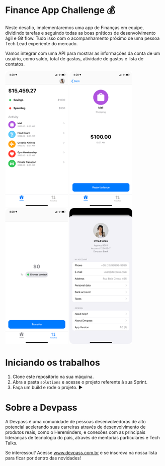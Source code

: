 
# Finance App Challenge 💰

Neste desafio, implementaremos uma app de Finanças em equipe, dividindo tarefas e seguindo todas as boas práticos de desenvolvimento ágil e Git flow. Tudo isso com o acompanhamento próximo de uma pessoa Tech Lead experiente do mercado.

Vamos integrar com uma API para mostrar as informações da conta de um usuário, como saldo, total de gastos, atividade de gastos e lista de contatos.

<p float="left">
<img src="screenshots/screenshot-1.png" alt="drawing" width="200"/>
<img src="screenshots/screenshot-2.png" alt="drawing" width="200"/>
<img src="screenshots/screenshot-3.png" alt="drawing" width="200"/>
<img src="screenshots/screenshot-8.png" alt="drawing" width="200"/>
</p>

# Iniciando os trabalhos


1. Clone este repositório na sua máquina.
2. Abra a pasta `solutions` e acesse o projeto referente à sua Sprint.
3. Faça um build e rode o projeto. ▶️

# Sobre a Devpass

A Devpass é uma comunidade de pessoas desenvolvedoras de alto potencial acelerando suas carreiras através de desenvolvimento de produtos reais, como o Hereminders, e conexões com as principais lideranças de tecnologia do país, através de mentorias particulares e Tech Talks.

Se interessou? Acesse www.devpass.com.br e se inscreva na nossa lista para ficar por dentro das novidades!

